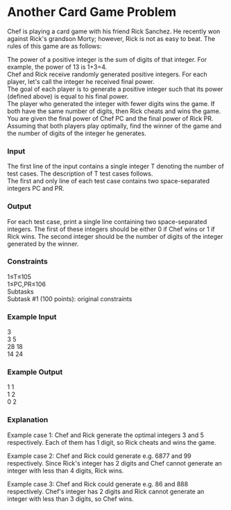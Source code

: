 # Another Card Game Problem

Chef is playing a card game with his friend Rick Sanchez. He recently won against Rick's grandson Morty; however, Rick is not as easy to beat. The rules of this game are as follows:

The power of a positive integer is the sum of digits of that integer. For example, the power of 13 is 1+3=4.\
Chef and Rick receive randomly generated positive integers. For each player, let's call the integer he received final power.\
The goal of each player is to generate a positive integer such that its power (defined above) is equal to his final power.\
The player who generated the integer with fewer digits wins the game. If both have the same number of digits, then Rick cheats and wins the game.\
You are given the final power of Chef PC and the final power of Rick PR. Assuming that both players play optimally, find the winner of the game and the number of digits of the integer he generates.

### Input
The first line of the input contains a single integer T denoting the number of test cases. The description of T test cases follows.\
The first and only line of each test case contains two space-separated integers PC and PR.

### Output
For each test case, print a single line containing two space-separated integers. The first of these integers should be either 0 if Chef wins or 1 if Rick wins. The second integer should be the number of digits of the integer generated by the winner.

### Constraints
1≤T≤105\
1≤PC,PR≤106\
Subtasks\
Subtask #1 (100 points): original constraints

### Example Input
3\
3 5\
28 18\
14 24

### Example Output
1 1\
1 2\
0 2

### Explanation
Example case 1: Chef and Rick generate the optimal integers 3 and 5 respectively. Each of them has 1 digit, so Rick cheats and wins the game.

Example case 2: Chef and Rick could generate e.g. 6877 and 99 respectively. Since Rick's integer has 2 digits and Chef cannot generate an integer with less than 4 digits, Rick wins.

Example case 3: Chef and Rick could generate e.g. 86 and 888 respectively. Chef's integer has 2 digits and Rick cannot generate an integer with less than 3 digits, so Chef wins.
